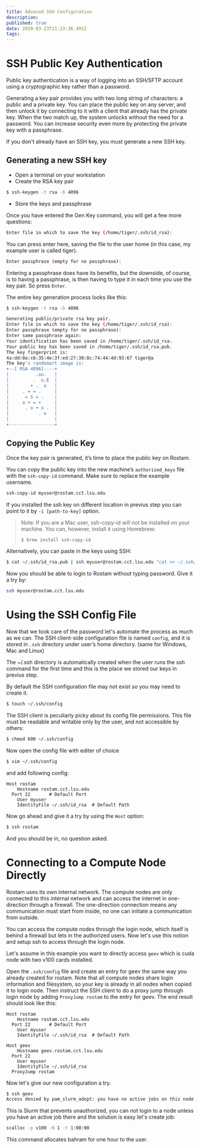 ```yaml
---
title: Advaced SSH Configuration
description: 
published: true
date: 2020-03-23T21:23:36.491Z
tags: 
---
```


# SSH Public Key Authentication

Public key authentication is a way of logging into an SSH/SFTP account using a cryptographic key rather than a password.

Generating a key pair provides you with two long string of characters: a public and a private key. You can place the public key on any server, and then unlock it by connecting to it with a client that already has the private key. When the two match up, the system unlocks without the need for a password. You can increase security even more by protecting the private key with a passphrase.

If you don't already have an SSH key, you must generate a new SSH key.

## Generating a new SSH key

- Open a terminal on your workstation
- Create the RSA key pair

```bash
$ ssh-keygen -t rsa -b 4096
```

- Store the keys and passphrase

Once you have entered the Gen Key command, you will get a few more questions:

```bash
Enter file in which to save the key (/home/tiger/.ssh/id_rsa):
```

You can press enter here, saving the file to the user home (in this case, my example user is called tiger).

```bash
Enter passphrase (empty for no passphrase):
```

Entering a passphrase does have its benefits, but the downside, of course, is to having a passphrase, is then having to type it in each time you use the key pair. So press `Enter`.

The entire key generation process looks like this:

```bash
$ ssh-keygen -t rsa -b 4096
```

```bash
Generating public/private rsa key pair.
Enter file in which to save the key (/home/tiger/.ssh/id_rsa): 
Enter passphrase (empty for no passphrase): 
Enter same passphrase again: 
Your identification has been saved in /home/tiger/.ssh/id_rsa.
Your public key has been saved in /home/tiger/.ssh/id_rsa.pub.
The key fingerprint is:
4a:dd:0a:c6:35:4e:3f:ed:27:38:8c:74:44:4d:93:67 tiger@a
The key's randomart image is:
+--[ RSA 4096]----+
|          .oo.   |
|         .  o.E  |
|        + .  o   |
|     . = = .     |
|      = S = .    |
|     o + = +     |
|      . o + o .  |
|           . o   |
|                 |
+-----------------+
```

## Copying the Public Key

Once the key pair is generated, it’s time to place the public key on Rostam.

You can copy the public key into the new machine’s `authorized_keys` file with the `ssh-copy-id` command. Make sure to replace the example username.

```bash
ssh-copy-id myuser@rostam.cct.lsu.edu
```

If you installed the ssh key on different location in previus step you can point to it by `-i [path-to-key]` option.

> Note:  If you are a Mac user, ssh-copy-id will not be installed on your machine. You can, however, install it using Homebrew:
> ```bash
> $ brew install ssh-copy-id
> ```

Alternatively, you can paste in the keys using SSH:

```bash
$ cat ~/.ssh/id_rsa.pub | ssh myuser@rostam.cct.lsu.edu "cat >> ~/.ssh/authorized_keys"
```

Now you should be able to login to Rostam without typing password. Give it a try by:

```bash
ssh myuser@rostam.cct.lsu.edu
```

# Using the SSH Config File

Now that we took care of the password let's automate the process as much as we can. The SSH client-side configuration file is named `config`, and it is stored in `.ssh` directory under user’s home directory. (same for Windows, Mac and Linux)

The ~/.ssh directory is automatically created when the user runs the ssh command for the first time and this is the place we stored our keys in previus step. 

By default the SSH configuration file may not exist so you may need to create it.

```bash
$ touch ~/.ssh/config
```

The SSH client is peculiarly picky about its config file permissions. This file must be readable and writable only by the user, and not accessible by others:

```bash
$ chmod 600 ~/.ssh/config
```

Now open the config file with editer of choice
```bash
$ vim ~/.ssh/config
```

and add following config:

```ssh-config
Host rostam
	Hostname rostam.cct.lsu.edu
  Port 22		# Default Port
	User myuser
	IdentityFile ~/.ssh/id_rsa  # Default Path
```

Now go ahead and give it a try by using the `Host` option:

```bash
$ ssh rostam
```

And you should be in, no question asked.

# Connecting to a Compute Node Directly

Rostam uses its own internal network. The compute nodes are only connected to this internal network and can access the internet in one-direction through a firewall. The one-direction connection means any communication must start from inside, no one can initiate a communication from outside.

You can access the compute nodes through the login node, which itself is behind a firewall but lets in the authorized users. Now let's use this notion and setup ssh to access through the login node.

Let's assume in this example you want to directly access `geev` which is cuda node with two v100 cards installed.

Open the `.ssh/config` file and create an entry for geev the same way you already created for rostam. Note that all compute nodes share login information and filesystem, so your key is already in all nodes when copied it to login node. Then instruct the SSH client to do a proxy jump through login node by adding `ProxyJump rostam` to the entry for geev. The end result should look like this:

```ssh-config
Host rostam
	Hostname rostam.cct.lsu.edu
  Port 22		# Default Port
	User myuser
	IdentityFile ~/.ssh/id_rsa  # Default Path
  
Host geev
	Hostname geev.rostam.cct.lsu.edu
  Port 22		
	User myuser
	IdentityFile ~/.ssh/id_rsa 
  ProxyJump rostam
```

Now let's give our new configuration a try.

```bash
$ ssh geev
Access denied by pam_slurm_adopt: you have no active jobs on this node
```

This is Slurm that prevents unauthorized, you can not login to a node unless you have an active job there and the solution is easy let's create job:

```bash
scalloc -p v100 -N 1 -t 1:00:00
```

This command allocates bahram for one hour to the user.